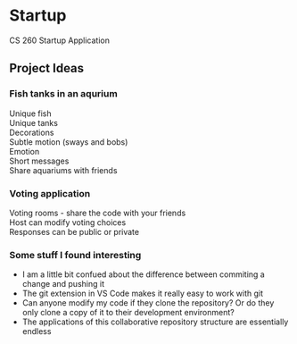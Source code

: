 # Startup
CS 260 Startup Application

## Project Ideas

### Fish tanks in an aqurium
Unique fish  
Unique tanks  
Decorations  
Subtle motion (sways and bobs)  
Emotion  
Short messages  
Share aquariums with friends  

### Voting application
Voting rooms - share the code with your friends  
Host can modify voting choices  
Responses can be public or private  

### Some stuff I found interesting
* I am a little bit confued about the difference between commiting a change and pushing it
* The git extension in VS Code makes it really easy to work with git
* Can anyone modify my code if they clone the repository? Or do they only clone a copy of it to their development environment?
* The applications of this collaborative repository structure are essentially endless